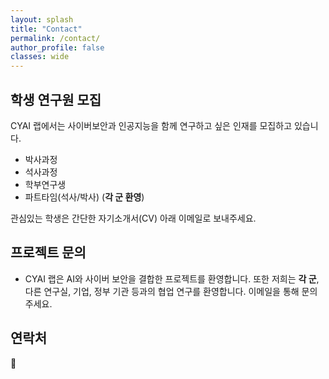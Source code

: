 ```yaml
---
layout: splash
title: "Contact"
permalink: /contact/
author_profile: false
classes: wide
---
```


## 학생 연구원 모집
CYAI 랩에서는 사이버보안과 인공지능을 함께 연구하고 싶은 인재를 모집하고 있습니다. 

- 박사과정 
- 석사과정 
- 학부연구생
- 파트타임(석사/박사) (**각 군 환영**)

관심있는 학생은 간단한 자기소개서(CV) 아래 이메일로 보내주세요.

## 프로젝트 문의 

- CYAI 랩은 AI와 사이버 보안을 결합한 프로젝트를 환영합니다. 
또한 저희는 **각 군**, 다른 연구실, 기업, 정부 기관 등과의 협업 연구를 환영합니다. 
이메일을 통해 문의 주세요. 


## 연락처
📧 <a class="email" data-user="{{ member.email_user }}" data-domain="{{ member.email_domain }}"></a>